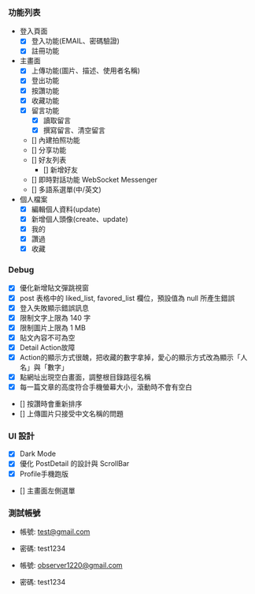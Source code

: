 ### 功能列表

- 登入頁面
  - [x] 登入功能(EMAIL、密碼驗證)
  - [x] 註冊功能
- 主畫面
  - [x] 上傳功能(圖片、描述、使用者名稱)
  - [x] 登出功能
  - [x] 按讚功能
  - [x] 收藏功能
  - [x] 留言功能
    - [x] 讀取留言
    - [x] 撰寫留言、清空留言
  - [] 內建拍照功能
  - [] 分享功能
  - [] 好友列表
    - [] 新增好友
  - [] 即時對話功能 WebSocket Messenger
  - [] 多語系選單(中/英文)
- 個人檔案
  - [x] 編輯個人資料(update)
  - [x] 新增個人頭像(create、update)
  - [x] 我的
  - [x] 讚過
  - [x] 收藏

### Debug

- [x] 優化新增貼文彈跳視窗
- [x] post 表格中的 liked_list, favored_list 欄位，預設值為 null 所產生錯誤
- [x] 登入失敗顯示錯誤訊息
- [x] 限制文字上限為 140 字
- [x] 限制圖片上限為 1 MB
- [x] 貼文內容不可為空
- [x] Detail Action故障
- [x] Action的顯示方式很醜，把收藏的數字拿掉，愛心的顯示方式改為顯示「人名」與「數字」
- [x] 點網址出現空白畫面，調整根目錄路徑名稱
- [x] 每一篇文章的高度符合手機螢幕大小，滾動時不會有空白
- [] 按讚時會重新排序
- [] 上傳圖片只接受中文名稱的問題

### UI 設計

- [x] Dark Mode
- [x] 優化 PostDetail 的設計與 ScrollBar
- [x] Profile手機跑版
- [] 主畫面左側選單

### 測試帳號

- 帳號: test@gmail.com
- 密碼: test1234

- 帳號: observer1220@gmail.com
- 密碼: test1234
